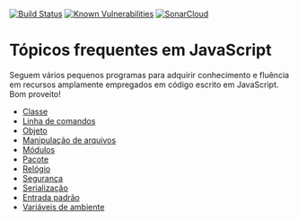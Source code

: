 [![Build Status](https://travis-ci.org/kyriosdata/js.svg?branch=master)](https://travis-ci.org/kyriosdata/js)
[![Known Vulnerabilities](https://snyk.io/test/github/kyriosdata/js/badge.svg?targetFile=topicos%2Fambientacao%2Fpackage.json)](https://snyk.io/test/github/kyriosdata/js?targetFile=topicos%2Fambientacao%2Fpackage.json)
[![SonarCloud](https://sonarcloud.io/api/project_badges/measure?project=kyriosdata-github&metric=alert_status)](https://sonarcloud.io/dashboard?id=kyriosdata-github)

# Tópicos frequentes em JavaScript
Seguem vários pequenos programas para adquirir conhecimento e fluência em recursos amplamente empregados em código escrito em JavaScript. Bom proveito!

- [Classe](classe)
- [Linha de comandos](command-line)
- [Objeto](objeto)
- [Manipulação de arquivos](filesystem)
- [Módulos](modulos)
- [Pacote](pacote)
- [Relógio](relogio)
- [Segurança](seguranca)
- [Serialização](serializacao)
- [Entrada padrão](stdin)
- [Variáveis de ambiente](environment)
